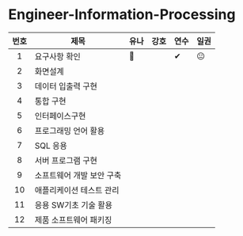 # Engineer-Information-Processing
|번호|제목|유나|강호|연수|일권|
|:---:|---|---|---|---|---|
|1|요구사항 확인|🤢||✔|😐|
|2|화면설계|||||
|3|데이터 입출력 구현|||||
|4|통합 구현|||||
|5|인터페이스구현|||||
|6|프로그래밍 언어 활용|||||
|7|SQL 응용|||||
|8|서버 프로그램 구현|||||
|9|소프트웨어 개발 보안 구축|||||
|10|애플리케이션 테스트 관리|||||
|11|응용 SW기초 기술 활용|||||
|12|제품 소프트웨어 패키징||||| 
